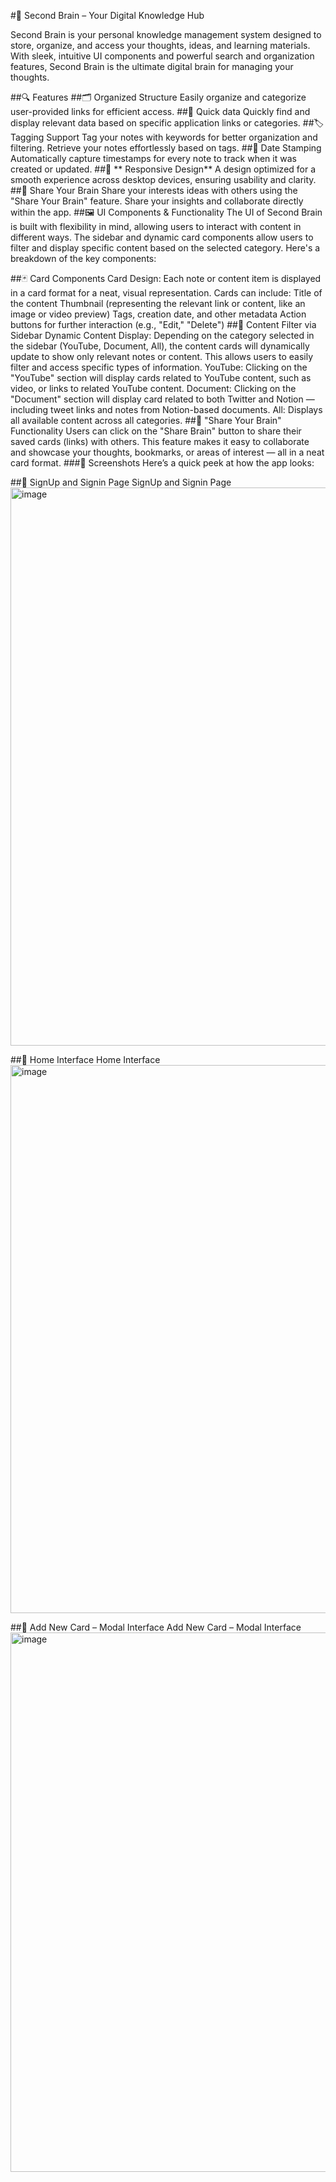 #🧠 Second Brain – Your Digital Knowledge Hub

Second Brain is your personal knowledge management system designed to store, organize, and access your thoughts, ideas, and learning materials. With sleek, intuitive UI components and powerful search and organization features, Second Brain is the ultimate digital brain for managing your thoughts.

##🔍 Features
##🗂️ Organized Structure
Easily organize and categorize user-provided links for efficient access.
##🔎 Quick data
Quickly find and display relevant data based on specific application links or categories.
##🏷️ Tagging Support
Tag your notes with keywords for better organization and filtering. Retrieve your notes effortlessly based on tags.
##📆 Date Stamping
Automatically capture timestamps for every note to track when it was created or updated.
##📱 ** Responsive Design**
A design optimized for a smooth experience across desktop devices, ensuring usability and clarity.
##🧠 Share Your Brain
Share your interests ideas with others using the "Share Your Brain" feature. Share your insights and collaborate directly within the app.
##🖼️ UI Components & Functionality
The UI of Second Brain is built with flexibility in mind, allowing users to interact with content in different ways. The sidebar and dynamic card components allow users to filter and display specific content based on the selected category. Here's a breakdown of the key components:

##🃏 Card Components
Card Design: Each note or content item is displayed in a card format for a neat, visual representation. Cards can include:
Title of the content
Thumbnail (representing the relevant link or content, like an image or video preview)
Tags, creation date, and other metadata
Action buttons for further interaction (e.g., "Edit," "Delete")
##🔄 Content Filter via Sidebar
Dynamic Content Display: Depending on the category selected in the sidebar (YouTube, Document, All), the content cards will dynamically update to show only relevant notes or content. This allows users to easily filter and access specific types of information.
YouTube: Clicking on the "YouTube" section will display cards related to YouTube content, such as video, or links to related YouTube content.
Document: Clicking on the "Document" section will display card related to both Twitter and Notion — including tweet links and notes from Notion-based documents.
All: Displays all available content across all categories.
##🧩 "Share Your Brain" Functionality
Users can click on the "Share Brain" button to share their saved cards (links) with others. This feature makes it easy to collaborate and showcase your thoughts, bookmarks, or areas of interest — all in a neat card format.
###📸 Screenshots
Here’s a quick peek at how the app looks:

##🧳 SignUp and Signin Page
SignUp and Signin Page
<img width="1794" height="893" alt="image" src="https://github.com/user-attachments/assets/ee4ecdad-bcca-49d6-a6fa-0efadba3c38b" />


##🧠 Home Interface
Home Interface
<img width="1786" height="877" alt="image" src="https://github.com/user-attachments/assets/1a6cd6f5-25ec-4fd1-906c-da66e42ad67a" />


##🧳 Add New Card – Modal Interface
Add New Card – Modal Interface
<img width="1785" height="863" alt="image" src="https://github.com/user-attachments/assets/7debef9d-3c91-41d1-8bcf-626ce97134c2" />

